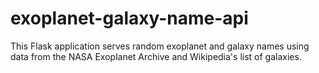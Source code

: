 # exoplanet-galaxy-name-api
This Flask application serves random exoplanet and galaxy names using data from the NASA Exoplanet Archive and Wikipedia's list of galaxies.
